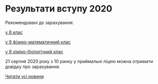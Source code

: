 # Результати вступу 2020

Рекомендовані до зарахування:

[у 8 клас](/files/blog/результати-вступу-2020/результати-вступу-у-8-клас-2020.pdf)

[у 9 фізико-математичний клас](/files/blog/результати-вступу-2020/результати-вступу-у-9-фм-2020.pdf)

[у 9 хіміко-біологічний клас](/files/blog/результати-вступу-2020/результати-вступу-9-хб-2020.pdf)

21 серпня 2020 року з 10 ранку у приймальні ліцею можна отримати довідку про зарахування.

[Читати усі новини](/news)
